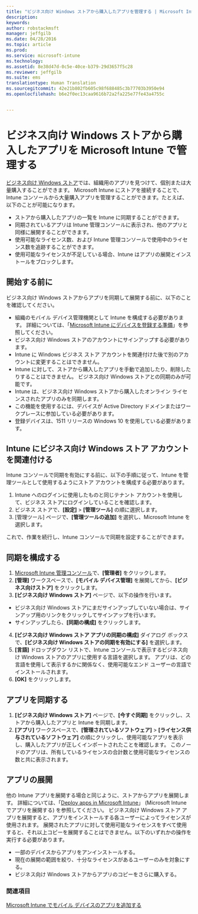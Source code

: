 ```yaml
---
title: "ビジネス向け Windows ストアから購入したアプリを管理する | Microsoft Intune"
description: 
keywords: 
author: robstackmsft
manager: jeffgilb
ms.date: 04/28/2016
ms.topic: article
ms.prod: 
ms.service: microsoft-intune
ms.technology: 
ms.assetid: 8e38d47d-0c5e-40ce-b379-29d3657f5c28
ms.reviewer: jeffgilb
ms.suite: ems
translationtype: Human Translation
ms.sourcegitcommit: 42e21b802fb605c98f688485c3b77703b3950e94
ms.openlocfilehash: b6e2f0ec13caa9616b72a2fa225e77fe43a4755c


---
```


# ビジネス向け Windows ストアから購入したアプリを Microsoft Intune で管理する
[ビジネス向け Windows ストア](https://www.microsoft.com/business-store)では、組織用のアプリを見つけて、個別または大量購入することができます。 Microsoft Intune にストアを接続することで、Intune コンソールから大量購入アプリを管理することができます。たとえば、以下のことが可能になります。
* ストアから購入したアプリの一覧を Intune に同期することができます。
* 同期されているアプリは Intune 管理コンソールに表示され、他のアプリと同様に展開することができます。
* 使用可能なライセンス数、および Intune 管理コンソールで使用中のライセンス数を追跡することができます。
* 使用可能なライセンスが不足している場合、Intune はアプリの展開とインストールをブロックします。

## 開始する前に
ビジネス向け Windows ストアからアプリを同期して展開する前に、以下のことを確認してください。
* 組織のモバイル デバイス管理機関として Intune を構成する必要があります。 詳細については、「[Microsoft Intune にデバイスを登録する準備](get-ready-to-enroll-devices-in-microsoft-intune.md)」を参照してください。
* ビジネス向け Windows ストアのアカウントにサインアップする必要があります。
* Intune に Windows ビジネス ストア アカウントを関連付けた後で別のアカウントに変更することはできません。
* Intune に対して、ストアから購入したアプリを手動で追加したり、削除したりすることはできません。 ビジネス向け Windows ストアとの同期のみが可能です。
* Intune は、ビジネス向け Windows ストアから購入したオンライン ライセンスされたアプリのみを同期します。
* この機能を使用するには、デバイスが Active Directory ドメインまたはワークプレースに参加している必要があります。
* 登録デバイスは、1511 リリースの Windows 10 を使用している必要があります。

## Intune にビジネス向け Windows ストア アカウントを関連付ける
Intune コンソールで同期を有効にする前に、以下の手順に従って、Intune を管理ツールとして使用するようにストア アカウントを構成する必要があります。
1. Intune へのログインに使用したものと同じテナント アカウントを使用して、ビジネス ストアにログインしていることを確認します。
2. ビジネス ストアで、**[設定]** > **[管理ツール]** の順に選択します。
3. [管理ツール] ページで、**[管理ツールの追加]** を選択し、Microsoft Intune を選択します。

これで、作業を続行し、Intune コンソールで同期を設定することができます。

## 同期を構成する

1. [Microsoft Intune 管理コンソール](https://manage.microsoft.com)で、**[管理者]** をクリックします。
2. **[管理]** ワークスペースで、**[モバイル デバイス管理]** を展開してから、**[ビジネス向けストア]** をクリックします。
3. **[ビジネス向け Windows ストア]** ページで、以下の操作を行います。
* ビジネス向け Windows ストアにまだサインアップしていない場合は、サインアップ用のリンクをクリックしてサインアップを行います。
* サインアップしたら、**[同期の構成]** をクリックします。
4. **[ビジネス向け Windows ストア アプリの同期の構成]** ダイアログ ボックスで、**[ビジネス向け Windows ストアの同期を有効にする]** を選択します。
5. **[言語]** ドロップダウン リストで、Intune コンソールで表示するビジネス向け Windows ストアのアプリに使用する言語を選択します。 アプリは、どの言語を使用して表示するかに関係なく、使用可能なエンド ユーザーの言語でインストールされます。
6. **[OK]** をクリックします。

## アプリを同期する

1. **[ビジネス向け Windows ストア]** ページで、**[今すぐ同期]** をクリックし、ストアから購入したアプリと Intune を同期します。
2. **[アプリ]** ワークスペースで、**[管理されているソフトウェア]** > **[ライセンス供与されているソフトウェア]** の順にクリックし、使用可能なアプリを表示し、購入したアプリが正しくインポートされたことを確認します。
このノードのアプリは、所有しているライセンスの合計数と使用可能なライセンスの数と共に表示されます。

## アプリの展開

他の Intune アプリを展開する場合と同じように、ストアからアプリを展開します。 詳細については、「[Deploy apps in Microsoft Intune](deploy-apps-in-microsoft-intune.md)」 (Microsoft Intune でアプリを展開する) を参照してください。
ビジネス向け Windows ストア アプリを展開すると、アプリをインストールする各ユーザーによってライセンスが使用されます。 展開されたアプリに対して使用可能なライセンスをすべて使用すると、それ以上コピーを展開することはできません。以下のいずれかの操作を実行する必要があります。
* 一部のデバイスからアプリをアンインストールする。
* 現在の展開の範囲を絞り、十分なライセンスがあるユーザーのみを対象にする。
* ビジネス向け Windows ストアからアプリのコピーをさらに購入する。


### 関連項目
[Microsoft Intune でモバイル デバイスのアプリを追加する](add-apps-for-mobile-devices-in-microsoft-intune.md)





<!--HONumber=Jun16_HO4-->


